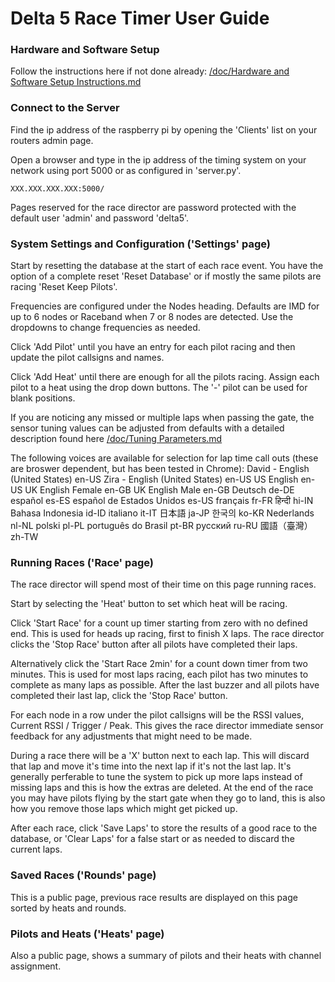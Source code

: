 # Delta 5 Race Timer User Guide

### Hardware and Software Setup
Follow the instructions here if not done already: [/doc/Hardware and Software Setup Instructions.md](Hardware%20and%20Software%20Setup%20Instructions.md)

### Connect to the Server
Find the ip address of the raspberry pi by opening the 'Clients' list on your routers admin page.

Open a browser and type in the ip address of the timing system on your network using port 5000 or as configured in 'server.py'.
```
XXX.XXX.XXX.XXX:5000/
```

Pages reserved for the race director are password protected with the default user 'admin' and password 'delta5'.

### System Settings and Configuration ('Settings' page)

Start by resetting the database at the start of each race event. You have the option of a complete reset 'Reset Database' or if mostly the same pilots are racing 'Reset Keep Pilots'.

Frequencies are configured under the Nodes heading. Defaults are IMD for up to 6 nodes or Raceband when 7 or 8 nodes are detected. Use the dropdowns to change frequencies as needed.

Click 'Add Pilot' until you have an entry for each pilot racing and then update the pilot callsigns and names.

Click 'Add Heat' until there are enough for all the pilots racing. Assign each pilot to a heat using the drop down buttons. The '-' pilot can be used for blank positions.

If you are noticing any missed or multiple laps when passing the gate, the sensor tuning values can be adjusted from defaults with a detailed description found here [/doc/Tuning Parameters.md](Tuning%20Parameters.md)

The following voices are available for selection for lap time call outs (these are broswer dependent, but has been tested in Chrome):
David - English (United States) en-US
Zira - English (United States) en-US
US English en-US
UK English Female en-GB
UK English Male en-GB
Deutsch de-DE
español es-ES
español de Estados Unidos es-US
français fr-FR
हिन्दी hi-IN
Bahasa Indonesia id-ID
italiano it-IT
日本語 ja-JP
한국의 ko-KR
Nederlands nl-NL
polski pl-PL
português do Brasil pt-BR
русский ru-RU
國語（臺灣） zh-TW

### Running Races ('Race' page)

The race director will spend most of their time on this page running races.

Start by selecting the 'Heat' button to set which heat will be racing.

Click 'Start Race' for a count up timer starting from zero with no defined end. This is used for heads up racing, first to finish X laps. The race director clicks the 'Stop Race' button after all pilots have completed their laps.

Alternatively click the 'Start Race 2min' for a count down timer from two minutes. This is used for most laps racing, each pilot has two minutes to complete as many laps as possible. After the last buzzer and all pilots have completed their last lap, click the 'Stop Race' button.

For each node in a row under the pilot callsigns will be the RSSI values, Current RSSI / Trigger / Peak. This gives the race director immediate sensor feedback for any adjustments that might need to be made.

During a race there will be a 'X' button next to each lap. This will discard that lap and move it's time into the next lap if it's not the last lap. It's generally perferable to tune the system to pick up more laps instead of missing laps and this is how the extras are deleted. At the end of the race you may have pilots flying by the start gate when they go to land, this is also how you remove those laps which might get picked up.

After each race, click 'Save Laps' to store the results of a good race to the database, or 'Clear Laps' for a false start or as needed to discard the current laps.

### Saved Races ('Rounds' page)

This is a public page, previous race results are displayed on this page sorted by heats and rounds.

### Pilots and Heats ('Heats' page)

Also a public page, shows a summary of pilots and their heats with channel assignment.
